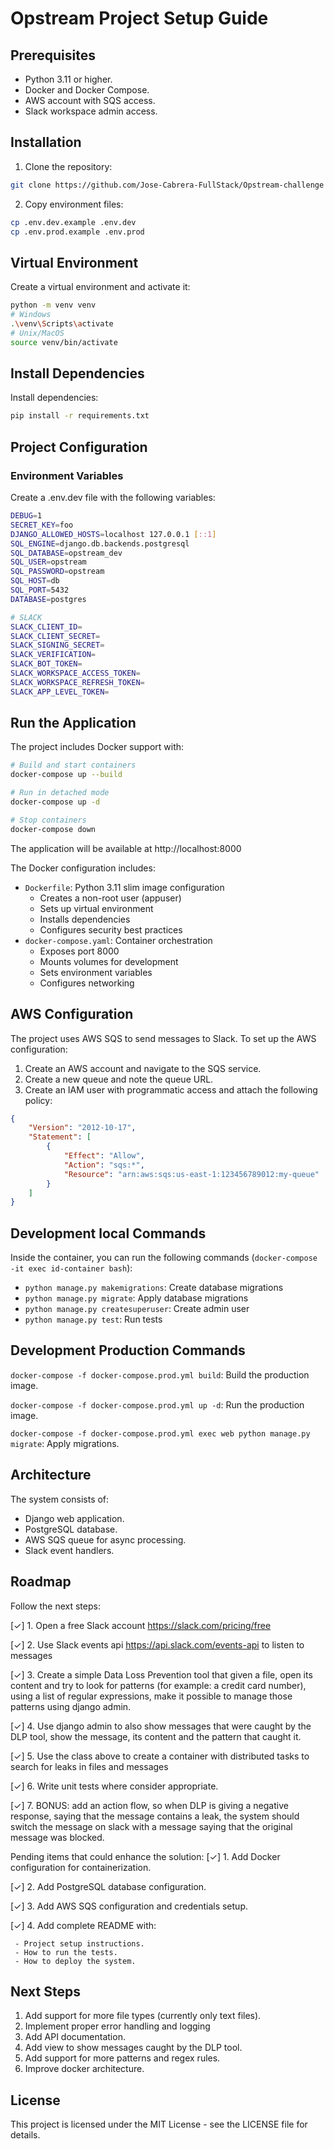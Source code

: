 # Opstream Project Setup Guide

## Prerequisites
- Python 3.11 or higher.
- Docker and Docker Compose.
- AWS account with SQS access.
- Slack workspace admin access.

## Installation

1. Clone the repository:

```bash
git clone https://github.com/Jose-Cabrera-FullStack/Opstream-challenge
```

2. Copy environment files:
```bash
cp .env.dev.example .env.dev
cp .env.prod.example .env.prod
```

## Virtual Environment

Create a virtual environment and activate it:

```bash
python -m venv venv
# Windows
.\venv\Scripts\activate
# Unix/MacOS
source venv/bin/activate
```

## Install Dependencies

Install dependencies:

```bash
pip install -r requirements.txt
```

## Project Configuration

### Environment Variables

Create a .env.dev file with the following variables:

```bash
DEBUG=1
SECRET_KEY=foo
DJANGO_ALLOWED_HOSTS=localhost 127.0.0.1 [::1]
SQL_ENGINE=django.db.backends.postgresql
SQL_DATABASE=opstream_dev
SQL_USER=opstream
SQL_PASSWORD=opstream
SQL_HOST=db
SQL_PORT=5432
DATABASE=postgres

# SLACK
SLACK_CLIENT_ID=
SLACK_CLIENT_SECRET=
SLACK_SIGNING_SECRET=
SLACK_VERIFICATION=
SLACK_BOT_TOKEN=
SLACK_WORKSPACE_ACCESS_TOKEN=
SLACK_WORKSPACE_REFRESH_TOKEN=
SLACK_APP_LEVEL_TOKEN=
```

## Run the Application

The project includes Docker support with:
```bash
# Build and start containers
docker-compose up --build

# Run in detached mode
docker-compose up -d

# Stop containers
docker-compose down
```

The application will be available at http://localhost:8000

The Docker configuration includes:

- `Dockerfile`: Python 3.11 slim image configuration
  - Creates a non-root user (appuser)
  - Sets up virtual environment
  - Installs dependencies
  - Configures security best practices
- `docker-compose.yaml`: Container orchestration
  - Exposes port 8000
  - Mounts volumes for development
  - Sets environment variables
  - Configures networking

## AWS Configuration

The project uses AWS SQS to send messages to Slack. To set up the AWS configuration:

1. Create an AWS account and navigate to the SQS service.
2. Create a new queue and note the queue URL.
3. Create an IAM user with programmatic access and attach the following policy:
```json
{
    "Version": "2012-10-17",
    "Statement": [
        {
            "Effect": "Allow",
            "Action": "sqs:*",
            "Resource": "arn:aws:sqs:us-east-1:123456789012:my-queue"
        }
    ]
}
```

## Development local Commands

Inside the container, you can run the following commands (`docker-compose -it exec id-container bash`):

- `python manage.py makemigrations`: Create database migrations
- `python manage.py migrate`: Apply database migrations
- `python manage.py createsuperuser`: Create admin user
- `python manage.py test`: Run tests

## Development Production Commands

`docker-compose -f docker-compose.prod.yml build`: Build the production image.

`docker-compose -f docker-compose.prod.yml up -d`: Run the production image.

`docker-compose -f docker-compose.prod.yml exec web python manage.py migrate`: Apply migrations.

## Architecture

The system consists of:

- Django web application.
- PostgreSQL database.
- AWS SQS queue for async processing.
- Slack event handlers.

## Roadmap

Follow the next steps:

[✓] 1. Open a free Slack account https://slack.com/pricing/free

[✓] 2. Use Slack events api https://api.slack.com/events-api to listen to messages

[✓] 3. Create a simple Data Loss Prevention tool that given a file, open its content and try to look for patterns (for example: a credit card number), using a list of regular expressions, make it possible to manage those patterns using django admin.

[✓] 4. Use django admin to also show messages that were caught by the DLP tool, show the message, its content and the pattern that caught it.

[✓] 5. Use the class above to create a container with distributed tasks to search for leaks in files and messages

[✓] 6. Write unit tests where consider appropriate.

[✓] 7. BONUS: add an action flow, so when DLP is giving a negative response, saying that the message contains a leak, the system should switch the message on slack with a message saying that the original message was blocked.

Pending items that could enhance the solution:
[✓] 1. Add Docker configuration for containerization.

[✓] 2. Add PostgreSQL database configuration.

[✓] 3. Add AWS SQS configuration and credentials setup.

[✓] 4. Add complete README with:

     - Project setup instructions.
     - How to run the tests.
     - How to deploy the system.

## Next Steps

1. Add support for more file types (currently only text files).
2. Implement proper error handling and logging
3. Add API documentation.
4. Add view to show messages caught by the DLP tool.
5. Add support for more patterns and regex rules.
6. Improve docker architecture.

## License

This project is licensed under the MIT License - see the LICENSE file for details.